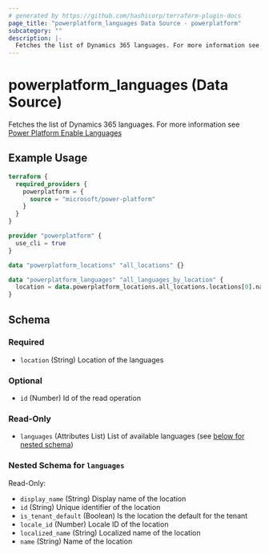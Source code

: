 ```yaml
---
# generated by https://github.com/hashicorp/terraform-plugin-docs
page_title: "powerplatform_languages Data Source - powerplatform"
subcategory: ""
description: |-
  Fetches the list of Dynamics 365 languages. For more information see Power Platform Enable Languages https://learn.microsoft.com/en-us/power-platform/admin/enable-languages
---
```


# powerplatform_languages (Data Source)

Fetches the list of Dynamics 365 languages. For more information see [Power Platform Enable Languages](https://learn.microsoft.com/en-us/power-platform/admin/enable-languages)

## Example Usage

```terraform
terraform {
  required_providers {
    powerplatform = {
      source = "microsoft/power-platform"
    }
  }
}

provider "powerplatform" {
  use_cli = true
}

data "powerplatform_locations" "all_locations" {}

data "powerplatform_languages" "all_languages_by_location" {
  location = data.powerplatform_locations.all_locations.locations[0].name
}
```

<!-- schema generated by tfplugindocs -->
## Schema

### Required

- `location` (String) Location of the languages

### Optional

- `id` (Number) Id of the read operation

### Read-Only

- `languages` (Attributes List) List of available languages (see [below for nested schema](#nestedatt--languages))

<a id="nestedatt--languages"></a>
### Nested Schema for `languages`

Read-Only:

- `display_name` (String) Display name of the location
- `id` (String) Unique identifier of the location
- `is_tenant_default` (Boolean) Is the location the default for the tenant
- `locale_id` (Number) Locale ID of the location
- `localized_name` (String) Localized name of the location
- `name` (String) Name of the location
